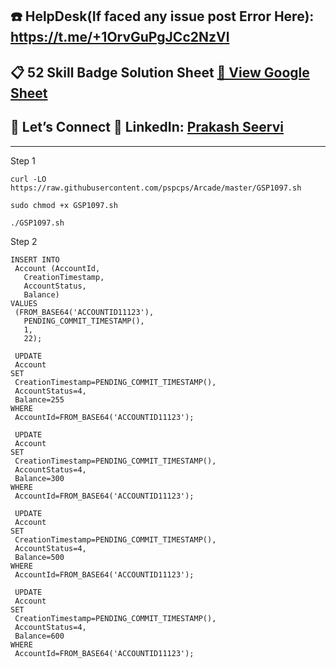 ## ☎️ HelpDesk(If faced any issue post Error Here): https://t.me/+1OrvGuPgJCc2NzVl

## 📋 52 Skill Badge Solution Sheet [📄 View Google Sheet](https://docs.google.com/spreadsheets/d/1UY1yh_xCRGealyBqSAejjkBSdgjqEj5M_XIQmveGJnU/edit?gid=0#gid=0)


## 🔗 Let’s Connect 👤 **LinkedIn**: [Prakash Seervi](https://www.linkedin.com/in/prakashseervi63/)


---


Step 1

```
curl -LO https://raw.githubusercontent.com/pspcps/Arcade/master/GSP1097.sh

sudo chmod +x GSP1097.sh

./GSP1097.sh
```



Step 2

```
INSERT INTO
 Account (AccountId,
   CreationTimestamp,
   AccountStatus,
   Balance)
VALUES
 (FROM_BASE64('ACCOUNTID11123'),
   PENDING_COMMIT_TIMESTAMP(),
   1,
   22);

 UPDATE
 Account
SET
 CreationTimestamp=PENDING_COMMIT_TIMESTAMP(),
 AccountStatus=4,
 Balance=255
WHERE
 AccountId=FROM_BASE64('ACCOUNTID11123');

 UPDATE
 Account
SET
 CreationTimestamp=PENDING_COMMIT_TIMESTAMP(),
 AccountStatus=4,
 Balance=300
WHERE
 AccountId=FROM_BASE64('ACCOUNTID11123');

 UPDATE
 Account
SET
 CreationTimestamp=PENDING_COMMIT_TIMESTAMP(),
 AccountStatus=4,
 Balance=500
WHERE
 AccountId=FROM_BASE64('ACCOUNTID11123');

 UPDATE
 Account
SET
 CreationTimestamp=PENDING_COMMIT_TIMESTAMP(),
 AccountStatus=4,
 Balance=600
WHERE
 AccountId=FROM_BASE64('ACCOUNTID11123');  
```
